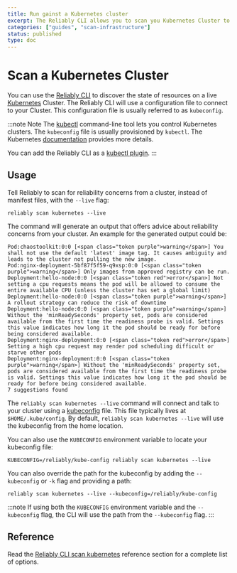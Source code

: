 ```yaml
---
title: Run gainst a Kubernetes cluster
excerpt: The Reliably CLI allows you to scan you Kubernetes Cluster to surface potential reliability weaknesses, and fix them before problems happen.
categories: ["guides", "scan-infrastructure"]
status: published
type: doc
---
```

# Scan a Kubernetes Cluster

You can use the [Reliably CLI][reliablyCLI] to discover the state of resources
on a live [Kubernetes](https://kubernetes.io/docs/home/) Cluster.
The Reliably CLI will use a configuration file to connect to your Cluster. This
configuration file is usually referred to as `kubeconfig`.

:::note Note
  The [kubectl](https://kubernetes.io/docs/reference/kubectl/overview/)
  command-line tool lets you control Kubernetes clusters.
  The `kubeconfig` file is usually provisioned by `kubectl`. The Kubernetes
  [documentation][kubeconfig] provides more details.

  You can add the Reliably CLI as a [kubectl plugin](/docs/getting-started/kubectl-plugin/).
:::

[reliablyCLI]: https://github.com/reliablyhq/cli/
[kubeconfig]: https://kubernetes.io/docs/concepts/configuration/organize-cluster-access-kubeconfig/

## Usage

Tell Reliably to scan for reliability concerns from a cluster, instead of
manifest files, with the `--live` flag:

```console
reliably scan kubernetes --live
```

The command will generate an output that offers advice about reliability
concerns from your cluster. An example for the generated output could be:

```reliably
Pod:chaostoolkit:0:0 [<span class="token purple">warning</span>] You shall not use the default 'latest' image tag. It causes ambiguity and leads to the cluster not pulling the new image.
Pod:nginx-deployment-5bf87f5f59-q9xsp:0:0 [<span class="token purple">warning</span>] Only images from approved registry can be run.
Deployment:hello-node:0:0 [<span class="token red">error</span>] Not setting a cpu requests means the pod will be allowed to consume the entire available CPU (unless the cluster has set a global limit)
Deployment:hello-node:0:0 [<span class="token purple">warning</span>] A rollout strategy can reduce the risk of downtime
Deployment:hello-node:0:0 [<span class="token purple">warning</span>] Without the 'minReadySeconds' property set, pods are considered available from the first time the readiness probe is valid. Settings this value indicates how long it the pod should be ready for before being considered available.
Deployment:nginx-deployment:0:0 [<span class="token red">error</span>] Setting a high cpu request may render pod scheduling difficult or starve other pods
Deployment:nginx-deployment:0:0 [<span class="token purple">warning</span>] Without the 'minReadySeconds' property set, pods are considered available from the first time the readiness probe is valid. Settings this value indicates how long it the pod should be ready for before being considered available.
7 suggestions found
```

The `reliably scan kubernetes --live` command will connect and talk to your
cluster using a [kubeconfig][kubeconfig] file. This file typically lives at
`$HOME/.kube/config`. By default, `reliably scan kubernetes --live` will use
the kubeconfig from the home location.

You can also use the `KUBECONFIG` environment variable to locate your kubeconfig
file:

```console
KUBECONFIG=/reliably/kube-config reliably scan kubernetes --live
```

You can also override the path for the kubeconfig by adding the `--kubeconfig`
or `-k` flag and providing a path:

```
reliably scan kubernetes --live --kubeconfig=/reliably/kube-config
```

:::note
If using both the `KUBECONFIG` environment variable and the `--kubeconfig` flag,
the CLI will use the path from the `--kubeconfig` flag.
:::

## Reference

Read the [Reliably CLI scan kubernetes][cli-ref] reference section for a complete list of
options.

[cli-ref]: /docs/reference/cli/reliably-scan-kubernetes/

[kubeconfig]: https://kubernetes.io/docs/concepts/configuration/organize-cluster-access-kubeconfig/
